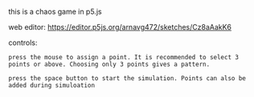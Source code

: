 this is a chaos game in p5.js

web editor: https://editor.p5js.org/arnavg472/sketches/Cz8aAakK6

controls:

    press the mouse to assign a point. It is recommended to select 3 points or above. Choosing only 3 points gives a pattern.
    
    press the space button to start the simulation. Points can also be added during simuloation
    
    
